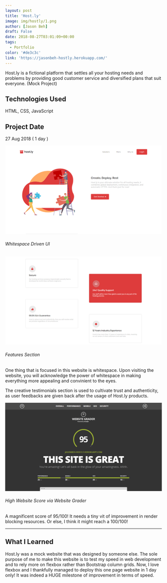 ```yaml
---
layout: post
title: 'Host.ly'
image: img/hostly/1.png
author: [Jason Beh]
draft: False
date: 2018-08-27T03:01:09+00:00
tags:
  - Portfolio
color: '#de3c3c'
link: 'https://jasonbeh-hostly.herokuapp.com/'
---
```


Host.ly is a fictional platform that settles all your hosting needs and problems by providing good customer service and diversified plans that suit everyone. (Mock Project)

## Technologies Used

HTML, CSS, JavaScript

## Project Date
27 Aug 2018 ( 1 day )

![Whitespace Driven UI](img/hostly/1.png)

###### Whitespace Driven UI

![Features Section](img/hostly/2.png)

###### Features Section

One thing that is focused in this website is whitespace. Upon visiting the website, you will acknowledge the power of whitespace in making everything more appealing and convinient to the eyes.

The creative testimonials section is used to cultivate trust and authenticity, as user feedbacks are given back after the usage of Host.ly products.

![High Website Score via Website Grader](img/hostly/3.png)

###### High Website Score via Website Grader

A magnificent score of 95/100! It needs a tiny vit of improvement in render blocking resources. Or else, I think it might reach a 100/100!

---

## What I Learned

Host.ly was a mock website that was designed by someone else. The sole purpose of me to make this website is to test my speed in web development and to rely more on flexbox rather than Bootstrap column grids. Now, I love flexbox and I thankfully managed to deploy this one page website in 1 day only! It was indeed a HUGE milestone of improvement in terms of speed.